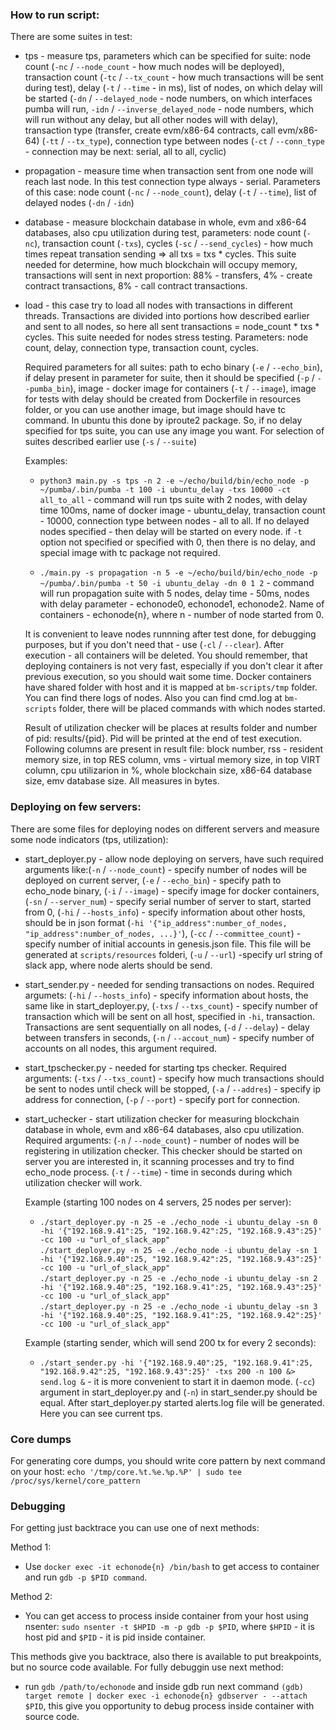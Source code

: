 ### How to run script:  

There are some suites in test:

* tps - measure tps, parameters which can be specified for suite: node count (`-nc` / `--node_count` - how much nodes will be deployed), transaction count (`-tc` / `--tx_count` - how much transactions will be sent during test), delay (`-t` / `--time` - in ms), list of nodes, on which delay will be started (`-dn` / `--delayed_node` - node numbers, on which interfaces pumba will run, `-idn` / `--inverse_delayed_node` - node numbers, which will run without any delay, but all other nodes will with delay), transaction type (transfer, create evm/x86-64 contracts, call evm/x86-64) (`-tt` / `--tx_type`), connection type between nodes (`-ct` / `--conn_type` - connection may be next: serial, all to all, cyclic)  
* propagation - measure time when transaction sent from one node will reach last node. In this test connection type always - serial. Parameters of this case: node count (`-nc` / `--node_count`), delay (`-t` / `--time`), list of delayed nodes (`-dn` / `-idn`)  
* database - measure blockchain database in whole, evm and x86-64 databases, also cpu utilization during test, parameters: node count (`-nc`), transaction count (`-txs`), cycles (`-sc` / `--send_cycles`) - how much times repeat transation sending => all txs = txs * cycles. This suite needed for determine, how much blockchain will occupy memory, transactions will sent in next proportion: 88% - transfers, 4% - create contract transactions, 8% - call contract transactions.  
* load - this case try to load all nodes with transactions in different threads. Transactions are divided into portions how described earlier and sent to all nodes, so here all sent transactions = node_count * txs * cycles. This suite needed for nodes stress testing. Parameters: node count, delay, connection type, transaction count, cycles.  

    Required parameters for all suites: path to echo binary (`-e` / `--echo_bin`), if delay present in parameter for suite, then it should be specified (`-p` / `--pumba_bin`), image - docker image for containers (`-t` / `--image`), image for tests with delay should be created from Dockerfile in resources folder, or you can use another image, but image should have tc command. In ubuntu this done by iproute2 package. So, if no delay specified for tps suite, you can use any image you want. For selection of suites described earlier use (`-s` / `--suite`)  

    Examples:  
    * `python3 main.py -s tps -n 2 -e ~/echo/build/bin/echo_node -p ~/pumba/.bin/pumba -t 100 -i ubuntu_delay -txs 10000 -ct all_to_all` - command will run tps suite with 2 nodes, with delay time 100ms, name of docker image - ubuntu_delay, transaction count - 10000, connection type between nodes - all to all. If no delayed nodes specified - then delay will be started on every node. if `-t` option not specified or specified with 0, then there is no delay, and special image with tc package not required.  

    * `./main.py -s propagation -n 5 -e ~/echo/build/bin/echo_node -p ~/pumba/.bin/pumba -t 50 -i ubuntu_delay -dn 0 1 2` - command will run propagation suite with 5 nodes, delay time - 50ms, nodes with delay parameter - echonode0, echonode1, echonode2. Name of containers - echonode{n}, where n - number of node started from 0.  
 
    It is convenient to leave nodes runnning after test done, for debugging purposes, but if you don't need that - use (`-cl` / `--clear`). After execution - all containers will be deleted. You should remember, that deploying containers is not very fast, especially if you don't clear it after previous execution, so you should wait some time. Docker containers have shared folder with host and it is mapped at `bm-scripts/tmp` folder. You can find there logs of nodes. Also you can find cmd.log at `bm-scripts` folder, there will be placed commands with which nodes started.  

    Result of utilization checker will be places at results folder and number of pid: results/{pid}. Pid will be printed at the end of test execution. Following columns are present in result file: block number, rss - resident memory size, in top RES column, vms - virtual memory size, in top VIRT column, cpu utilizarion in %, whole blockchain size, x86-64 database size, emv database size. All measures in bytes.

### Deploying on few servers:

There are some files for deploying nodes on different servers and measure some node indicators (tps, utilization):

* start_deployer.py - allow node deploying on servers, have such required arguments like:(`-n` / `--node_count`) - specify number of nodes will be deployed on current server, (`-e` / `--echo_bin`) - specify path to echo_node binary, (`-i` / `--image`) - specify image for docker containers, (`-sn` / `--server_num`) - specify serial number of server to start, started from 0, (`-hi` / `--hosts_info`) - specify information about other hosts, should be in json format (`-hi '{"ip_address":number_of_nodes, "ip_address":number_of_nodes, ...}'`), (`-cc` / `--committee_count`) - specify number of initial accounts in genesis.json file. This file will be generated at `scripts/resources` folderi, (`-u` / `--url`) -specify url string of slack app, where node alerts should be send.
* start_sender.py - needed for sending transactions on nodes. Required argumets: (`-hi` / `--hosts_info`) - specify information about hosts, the same like in start_deployer.py, (`-txs` / `--txs_count`) - specify number of transaction which will be sent on all host, specified in `-hi`, transaction. Transactions are sent sequentially on all nodes, (`-d` / `--delay`) - delay between transfers in seconds, (`-n` / `--accout_num`) - specify number of accounts on all nodes, this argument required.
* start_tpschecker.py - needed for starting tps checker. Required arguments: (`-txs` / `--txs_count`) - specify how much transactions should be sent to nodes until check will be stopped, (`-a` / `--addres`) - specify ip address for connection, (`-p` / `--port`) - specify port for connection.
* start_uchecker - start utilization checker for measuring blockchain database in whole, evm and x86-64 databases, also cpu utilization. Required arguments: (`-n` / `--node_count`) - number of nodes will be registering in utilization checker. This checker should be started on server you are interested in, it scanning processes and try to find echo_node process. (`-t` / `--time`) - time in seconds during which utilization checker will work.

    Example (starting 100 nodes on 4 servers, 25 nodes per server):
    * `./start_deployer.py -n 25 -e ./echo_node -i ubuntu_delay -sn 0 -hi '{"192.168.9.41":25, "192.168.9.42":25, "192.168.9.43":25}' -cc 100 -u "url_of_slack_app"`  
      `./start_deployer.py -n 25 -e ./echo_node -i ubuntu_delay -sn 1 -hi '{"192.168.9.40":25, "192.168.9.42":25, "192.168.9.43":25}' -cc 100 -u "url_of_slack_app"`  
      `./start_deployer.py -n 25 -e ./echo_node -i ubuntu_delay -sn 2 -hi '{"192.168.9.40":25, "192.168.9.41":25, "192.168.9.43":25}' -cc 100 -u "url_of_slack_app"`  
      `./start_deployer.py -n 25 -e ./echo_node -i ubuntu_delay -sn 3 -hi '{"192.168.9.40":25, "192.168.9.41":25, "192.168.9.42":25}' -cc 100 -u "url_of_slack_app"`  

    Example (starting sender, which will send 200 tx for every 2 seconds):
    * `./start_sender.py -hi '{"192.168.9.40":25, "192.168.9.41":25, "192.168.9.42":25, "192.168.9.43":25}' -txs 200 -n 100 &> send.log &` - it is more convenient to start it in daemon mode. (`-cc`) argument in start_deployer.py and (`-n`) in start_sender.py should be equal. After start_deployer.py started alerts.log file will be generated. Here you can see current tps.

### Core dumps

For generating core dumps, you should write core pattern by next command on your host: `echo '/tmp/core.%t.%e.%p.%P' | sudo tee /proc/sys/kernel/core_pattern`

### Debugging

For getting just backtrace you can use one of next methods:

Method 1:

* Use `docker exec -it echonode{n} /bin/bash` to get access to container and run `gdb -p $PID command`.  

Method 2:

* You can get access to process inside container from your host using nsenter: `sudo nsenter -t $HPID -m -p gdb -p $PID`, where `$HPID` - it is host pid and `$PID` - it is pid inside container.  

This methods give you backtrace, also there is available to put breakpoints, but no source code available. For fully debuggin use next method:

* run `gdb /path/to/echonode` and inside gdb run next command `(gdb) target remote | docker exec -i echonode{n} gdbserver - --attach $PID`, this give you opportunity to debug process inside container with source code.
